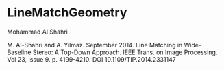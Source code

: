 # LineMatchGeometry
Mohammad Al Shahri

M. Al-Shahri and A. Yilmaz. September 2014. Line Matching in Wide-Baseline Stereo: A Top-Down Approach. IEEE Trans. on Image Processing. Vol 23, Issue 9. p. 4199-4210. DOI 10.1109/TIP.2014.2331147
